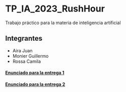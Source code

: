 # TP_IA_2023_RushHour
Trabajo práctico para la materia de inteligencia artificial

## Integrantes
  - Aira Juan
  - Monier Guillermo
  - Rossa Camila


#### [Enunciado para la entrega 1](https://github.com/ucse-ia/ucse_ia/wiki/2023_Entrega1)

#### [Enunciado para la entrega 2](https://github.com/ucse-ia/ucse_ia/wiki/2023_Entrega2)



